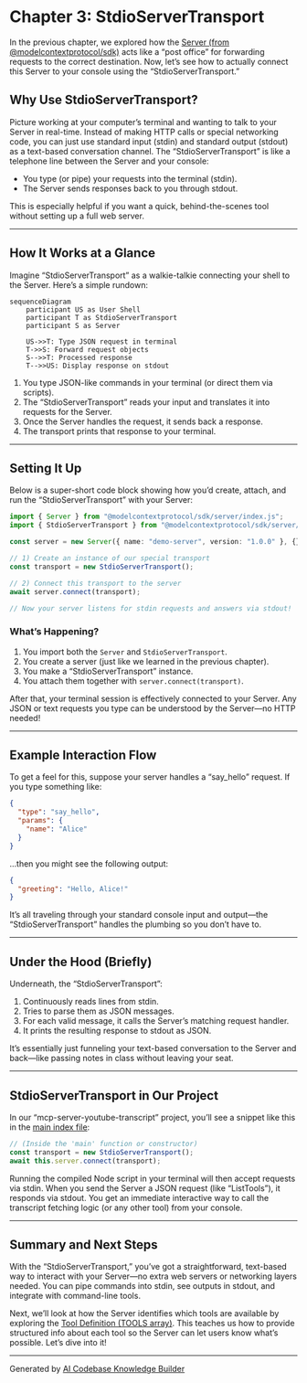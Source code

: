 # Chapter 3: StdioServerTransport

In the previous chapter, we explored how the [Server (from @modelcontextprotocol/sdk)](02_server__from__modelcontextprotocol_sdk__.md) acts like a “post office” for forwarding requests to the correct destination. Now, let’s see how to actually connect this Server to your console using the “StdioServerTransport.”

## Why Use StdioServerTransport?

Picture working at your computer’s terminal and wanting to talk to your Server in real-time. Instead of making HTTP calls or special networking code, you can just use standard input (stdin) and standard output (stdout) as a text-based conversation channel. The “StdioServerTransport” is like a telephone line between the Server and your console:
- You type (or pipe) your requests into the terminal (stdin).  
- The Server sends responses back to you through stdout.  

This is especially helpful if you want a quick, behind-the-scenes tool without setting up a full web server.

---

## How It Works at a Glance

Imagine “StdioServerTransport” as a walkie-talkie connecting your shell to the Server. Here’s a simple rundown:

```mermaid
sequenceDiagram
    participant US as User Shell
    participant T as StdioServerTransport
    participant S as Server

    US->>T: Type JSON request in terminal
    T->>S: Forward request objects
    S-->>T: Processed response
    T-->>US: Display response on stdout
```

1. You type JSON-like commands in your terminal (or direct them via scripts).  
2. The “StdioServerTransport” reads your input and translates it into requests for the Server.  
3. Once the Server handles the request, it sends back a response.  
4. The transport prints that response to your terminal.

---

## Setting It Up

Below is a super-short code block showing how you’d create, attach, and run the “StdioServerTransport” with your Server:

```ts
import { Server } from "@modelcontextprotocol/sdk/server/index.js";
import { StdioServerTransport } from "@modelcontextprotocol/sdk/server/stdio.js";

const server = new Server({ name: "demo-server", version: "1.0.0" }, {});

// 1) Create an instance of our special transport
const transport = new StdioServerTransport();

// 2) Connect this transport to the server
await server.connect(transport);

// Now your server listens for stdin requests and answers via stdout!
```

### What’s Happening?

1. You import both the `Server` and `StdioServerTransport`.  
2. You create a server (just like we learned in the previous chapter).  
3. You make a “StdioServerTransport” instance.  
4. You attach them together with `server.connect(transport)`.  

After that, your terminal session is effectively connected to your Server. Any JSON or text requests you type can be understood by the Server—no HTTP needed!

---

## Example Interaction Flow

To get a feel for this, suppose your server handles a “say_hello” request. If you type something like:

```json
{
  "type": "say_hello",
  "params": {
    "name": "Alice"
  }
}
```

…then you might see the following output:

```json
{
  "greeting": "Hello, Alice!"
}
```

It’s all traveling through your standard console input and output—the “StdioServerTransport” handles the plumbing so you don’t have to.

---

## Under the Hood (Briefly)

Underneath, the “StdioServerTransport”:

1. Continuously reads lines from stdin.  
2. Tries to parse them as JSON messages.  
3. For each valid message, it calls the Server’s matching request handler.  
4. It prints the resulting response to stdout as JSON.  

It’s essentially just funneling your text-based conversation to the Server and back—like passing notes in class without leaving your seat.

---

## StdioServerTransport in Our Project

In our “mcp-server-youtube-transcript” project, you’ll see a snippet like this in the [main index file](../src/index.ts):

```ts
// (Inside the 'main' function or constructor)
const transport = new StdioServerTransport();
await this.server.connect(transport);
```

Running the compiled Node script in your terminal will then accept requests via stdin. When you send the Server a JSON request (like “ListTools”), it responds via stdout. You get an immediate interactive way to call the transcript fetching logic (or any other tool) from your console.

---

## Summary and Next Steps

With the “StdioServerTransport,” you’ve got a straightforward, text-based way to interact with your Server—no extra web servers or networking layers needed. You can pipe commands into stdin, see outputs in stdout, and integrate with command-line tools.

Next, we’ll look at how the Server identifies which tools are available by exploring the [Tool Definition (TOOLS array)](04_tool_definition__tools_array__.md). This teaches us how to provide structured info about each tool so the Server can let users know what’s possible. Let’s dive into it!

---

Generated by [AI Codebase Knowledge Builder](https://github.com/The-Pocket/Tutorial-Codebase-Knowledge)